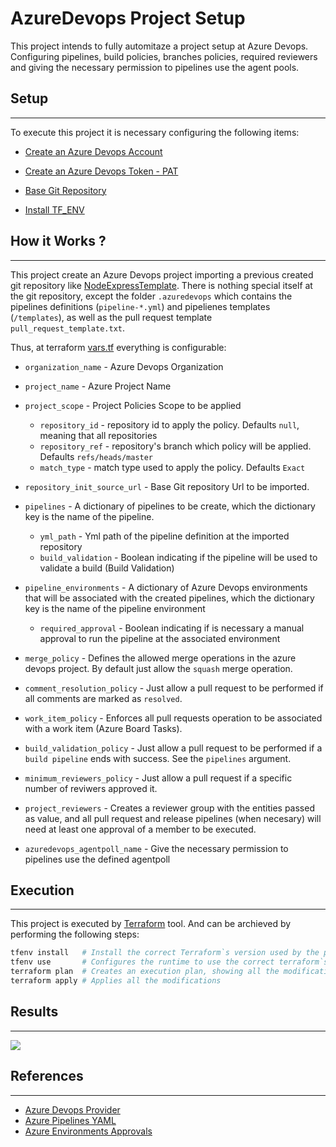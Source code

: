 # AzureDevops Project Setup

This project intends to fully automitaze a project setup at Azure Devops. Configuring pipelines, build policies, branches policies, required reviewers and giving the necessary permission to pipelines use the agent pools.

## Setup
---

To execute this project it is necessary configuring the following items:

- [Create an Azure Devops Account](https://docs.microsoft.com/en-us/azure/devops/user-guide/sign-up-invite-teammates?view=azure-devops)

- [Create an Azure Devops Token - PAT](https://docs.microsoft.com/en-us/azure/devops/organizations/accounts/use-personal-access-tokens-to-authenticate?view=azure-devops&tabs=preview-page)

- [Base Git Repository](https://github.com/tmissao/NodeExpressTemplate)

- [Install TF_ENV](https://github.com/tfutils/tfenv)

## How it Works ?
---

This project create an Azure Devops project importing a previous created git repository like [NodeExpressTemplate](https://github.com/tmissao/NodeExpressTemplate). There is nothing special itself at the git repository, except the folder `.azuredevops` which contains the pipelines definitions (`pipeline-*.yml`) and pipelienes templates (`/templates`), as well as the pull request template `pull_request_template.txt`.

Thus, at terraform [vars.tf](./src/vars.tf) everything is configurable:

- `organization_name` - Azure Devops Organization

- `project_name` - Azure Project Name

- `project_scope` - Project Policies Scope to be applied

    - `repository_id` - repository id to apply the policy. Defaults `null`, meaning that all repositories
    - `repository_ref` - repository's branch which policy will be applied. Defaults `refs/heads/master`
    - `match_type` - match type used to apply the policy. Defaults `Exact` 

- `repository_init_source_url` - Base Git repository Url to be imported.

- `pipelines` - A dictionary of pipelines to be create, which the dictionary key is the name of the pipeline.

    - `yml_path` - Yml path of the pipeline definition at the imported repository
    - `build_validation` - Boolean indicating if the pipeline will be used to validate a build (Build Validation)

- `pipeline_environments` - A dictionary of Azure Devops environments that will be associated with the created pipelines, which the dictionary key is the name of the pipeline environment

    - `required_approval` - Boolean indicating if is necessary a manual approval to run the pipeline at the associated environment

- `merge_policy` - Defines the allowed merge operations in the azure devops project. By default just allow the `squash` merge operation.

- `comment_resolution_policy` - Just allow a pull request to be performed if all comments are marked as `resolved`.

- `work_item_policy` - Enforces all pull requests operation to be associated with a work item (Azure Board Tasks).

- `build_validation_policy` - Just allow a pull request to be performed if a `build pipeline` ends with success. See the `pipelines` argument.

- `minimum_reviewers_policy` -  Just allow a pull request if a specific number of reviwers approved it.

- `project_reviewers` - Creates a reviewer group with the entities passed as value, and all pull request and release pipelines (when necesary) will need at least one approval of a member to be executed. 

- `azuredevops_agentpoll_name` - Give the necessary permission to pipelines use the defined agentpoll

## Execution
---

This project is executed by [Terraform](https://www.terraform.io/) tool. And can be archieved by performing the following steps:
```bash
tfenv install   # Install the correct Terraform`s version used by the project. The Terraform`s version is defined in the [.terraform-version](./src/.terraform-version) file
tfenv use       # Configures the runtime to use the correct terraform`s version
terraform plan  # Creates an execution plan, showing all the modifications that will be applied
terraform apply # Applies all the modifications
```

## Results
---

![](./artifacts/azure-devops-result.gif)

## References
---

- [Azure Devops Provider](https://registry.terraform.io/providers/microsoft/azuredevops/latest/docs)
- [Azure Pipelines YAML](https://docs.microsoft.com/en-us/azure/devops/pipelines/yaml-schema?view=azure-devops&tabs=schema%2Cparameter-schema)
- [Azure Environments Approvals](https://faun.pub/adding-approvals-to-azure-devops-yaml-pipeline-21f41578677b) 